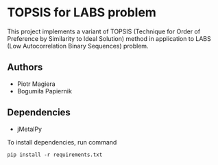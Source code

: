 # TOPSIS for LABS problem

This project implements a variant of TOPSIS (Technique for Order of Preference by Similarity to Ideal Solution) method 
in application to LABS (Low Autocorrelation Binary Sequences) problem.

## Authors
* Piotr Magiera
* Bogumiła Papiernik

## Dependencies
* jMetalPy

To install dependencies, run command
```shell
pip install -r requirements.txt
```
